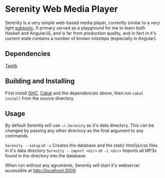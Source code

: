 # Serenity Web Media Player

Serenity is a very simple web-based media player, currently similar to a *very* light [subsonic](http://www.subsonic.org/pages/index.jsp). It primary served as a playground for me to learn both Haskell and AngularJS, and is far from production quality, and in fact in it's current state contains a number of known missteps (especially in Angular).

## Dependencies
[Taglib](http://taglib.github.io/)

## Building and Installing
First install [GHC](http://www.haskell.org/ghc/), [Cabal](http://www.haskell.org/cabal/) and the dependencies above, then run `cabal install` from the source directory.

## Usage
By default Serentiy will use `~/.Serenity` as it's data directory.  This can be changed by passing any other directory as the final argument to any commands.

`Serenity --setup` or `-s` Creates the database and the static html/js/css files in it's data directory
`Serenity --import <dir>` or `-i <dir>` Imports all MP3s found in the directory into the database.

When run without any agruments, Serentiy will start it's webserver accessible at [http://localhost:3000](http://localhost:3000)